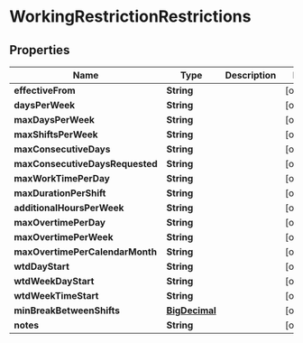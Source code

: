 

# WorkingRestrictionRestrictions

## Properties

Name | Type | Description | Notes
------------ | ------------- | ------------- | -------------
**effectiveFrom** | **String** |  |  [optional]
**daysPerWeek** | **String** |  |  [optional]
**maxDaysPerWeek** | **String** |  |  [optional]
**maxShiftsPerWeek** | **String** |  |  [optional]
**maxConsecutiveDays** | **String** |  |  [optional]
**maxConsecutiveDaysRequested** | **String** |  |  [optional]
**maxWorkTimePerDay** | **String** |  |  [optional]
**maxDurationPerShift** | **String** |  |  [optional]
**additionalHoursPerWeek** | **String** |  |  [optional]
**maxOvertimePerDay** | **String** |  |  [optional]
**maxOvertimePerWeek** | **String** |  |  [optional]
**maxOvertimePerCalendarMonth** | **String** |  |  [optional]
**wtdDayStart** | **String** |  |  [optional]
**wtdWeekDayStart** | **String** |  |  [optional]
**wtdWeekTimeStart** | **String** |  |  [optional]
**minBreakBetweenShifts** | [**BigDecimal**](BigDecimal.md) |  |  [optional]
**notes** | **String** |  |  [optional]



